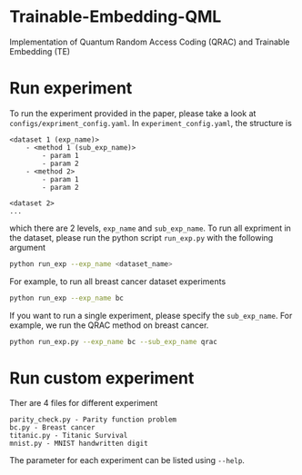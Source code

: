 # Trainable-Embedding-QML
Implementation of Quantum Random Access Coding (QRAC) and Trainable Embedding (TE)

# Run experiment
To run the experiment provided in the paper, please take a look at `configs/expriment_config.yaml`.
In `experiment_config.yaml`, the structure is 
```
<dataset 1 (exp_name)>
    - <method 1 (sub_exp_name)>
        - param 1
        - param 2
    - <method 2>
        - param 1
        - param 2

<dataset 2>
...
```
which there are 2 levels, `exp_name` and `sub_exp_name`. To run all expriment in the dataset, please run the python script `run_exp.py` with the following argument
```bash
python run_exp --exp_name <dataset_name>
```
For example, to run all breast cancer dataset experiments
```bash
python run_exp --exp_name bc
```

If you want to run a single experiment, please specify the `sub_exp_name`. For example, we run the QRAC method on breast cancer. 
```bash
python run_exp.py --exp_name bc --sub_exp_name qrac
```

# Run custom experiment
Ther are 4 files for different experiment
```
parity_check.py - Parity function problem
bc.py - Breast cancer
titanic.py - Titanic Survival
mnist.py - MNIST handwritten digit
```
The parameter for each experiment can be listed using `--help`. 